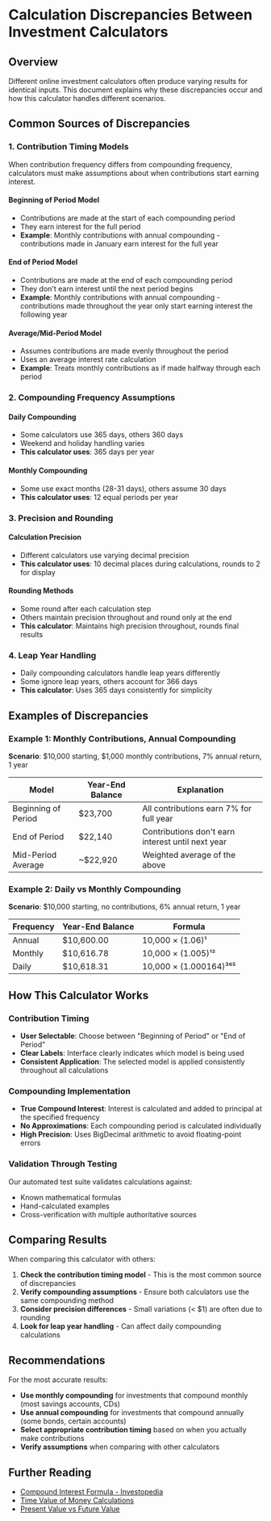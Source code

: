 # Calculation Discrepancies Between Investment Calculators

## Overview

Different online investment calculators often produce varying results for identical inputs. This document explains why these discrepancies occur and how this calculator handles different scenarios.

## Common Sources of Discrepancies

### 1. Contribution Timing Models

When contribution frequency differs from compounding frequency, calculators must make assumptions about when contributions start earning interest.

#### Beginning of Period Model
- Contributions are made at the start of each compounding period
- They earn interest for the full period
- **Example**: Monthly contributions with annual compounding - contributions made in January earn interest for the full year

#### End of Period Model  
- Contributions are made at the end of each compounding period
- They don't earn interest until the next period begins
- **Example**: Monthly contributions with annual compounding - contributions made throughout the year only start earning interest the following year

#### Average/Mid-Period Model
- Assumes contributions are made evenly throughout the period
- Uses an average interest rate calculation
- **Example**: Treats monthly contributions as if made halfway through each period

### 2. Compounding Frequency Assumptions

#### Daily Compounding
- Some calculators use 365 days, others 360 days
- Weekend and holiday handling varies
- **This calculator uses**: 365 days per year

#### Monthly Compounding
- Some use exact months (28-31 days), others assume 30 days
- **This calculator uses**: 12 equal periods per year

### 3. Precision and Rounding

#### Calculation Precision
- Different calculators use varying decimal precision
- **This calculator uses**: 10 decimal places during calculations, rounds to 2 for display

#### Rounding Methods
- Some round after each calculation step
- Others maintain precision throughout and round only at the end
- **This calculator**: Maintains high precision throughout, rounds final results

### 4. Leap Year Handling

- Daily compounding calculators handle leap years differently
- Some ignore leap years, others account for 366 days
- **This calculator**: Uses 365 days consistently for simplicity

## Examples of Discrepancies

### Example 1: Monthly Contributions, Annual Compounding

**Scenario**: $10,000 starting, $1,000 monthly contributions, 7% annual return, 1 year

| Model | Year-End Balance | Explanation |
|-------|------------------|-------------|
| Beginning of Period | $23,700 | All contributions earn 7% for full year |
| End of Period | $22,140 | Contributions don't earn interest until next year |
| Mid-Period Average | ~$22,920 | Weighted average of the above |

### Example 2: Daily vs Monthly Compounding

**Scenario**: $10,000 starting, no contributions, 6% annual return, 1 year

| Frequency | Year-End Balance | Formula |
|-----------|------------------|---------|
| Annual | $10,600.00 | 10,000 × (1.06)¹ |
| Monthly | $10,616.78 | 10,000 × (1.005)¹² |
| Daily | $10,618.31 | 10,000 × (1.000164)³⁶⁵ |

## How This Calculator Works

### Contribution Timing
- **User Selectable**: Choose between "Beginning of Period" or "End of Period"
- **Clear Labels**: Interface clearly indicates which model is being used
- **Consistent Application**: The selected model is applied consistently throughout all calculations

### Compounding Implementation
- **True Compound Interest**: Interest is calculated and added to principal at the specified frequency
- **No Approximations**: Each compounding period is calculated individually
- **High Precision**: Uses BigDecimal arithmetic to avoid floating-point errors

### Validation Through Testing
Our automated test suite validates calculations against:
- Known mathematical formulas
- Hand-calculated examples
- Cross-verification with multiple authoritative sources

## Comparing Results

When comparing this calculator with others:

1. **Check the contribution timing model** - This is the most common source of discrepancies
2. **Verify compounding assumptions** - Ensure both calculators use the same compounding method
3. **Consider precision differences** - Small variations (< $1) are often due to rounding
4. **Look for leap year handling** - Can affect daily compounding calculations

## Recommendations

For the most accurate results:
- **Use monthly compounding** for investments that compound monthly (most savings accounts, CDs)
- **Use annual compounding** for investments that compound annually (some bonds, certain accounts)
- **Select appropriate contribution timing** based on when you actually make contributions
- **Verify assumptions** when comparing with other calculators

## Further Reading

- [Compound Interest Formula - Investopedia](https://www.investopedia.com/terms/c/compoundinterest.asp)
- [Time Value of Money Calculations](https://www.investopedia.com/terms/t/timevalueofmoney.asp)
- [Present Value vs Future Value](https://www.investopedia.com/terms/p/presentvalue.asp)